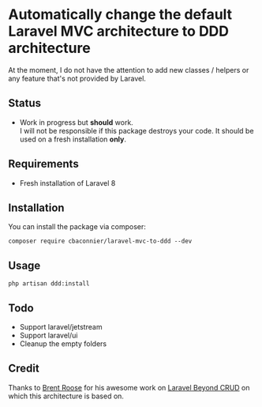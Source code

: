 # Automatically change the default Laravel MVC architecture to DDD architecture

At the moment, I do not have the attention to add new classes / helpers or any feature that's not provided by Laravel.

 ## Status
  - Work in progress but **should** work.   
I will not be responsible if this package destroys your code. 
It should be used on a fresh installation **only**.
  
## Requirements
  - Fresh installation of Laravel 8

## Installation
You can install the package via composer:

    composer require cbaconnier/laravel-mvc-to-ddd --dev

## Usage

    php artisan ddd:install
  
  
## Todo
  - Support laravel/jetstream
  - Support laravel/ui
  - Cleanup the empty folders
 
## Credit
Thanks to [Brent Roose](https://github.com/brendt) for his awesome work 
on [Laravel Beyond CRUD](https://spatie.be/products/laravel-beyond-crud) 
on which this architecture is based on.

     